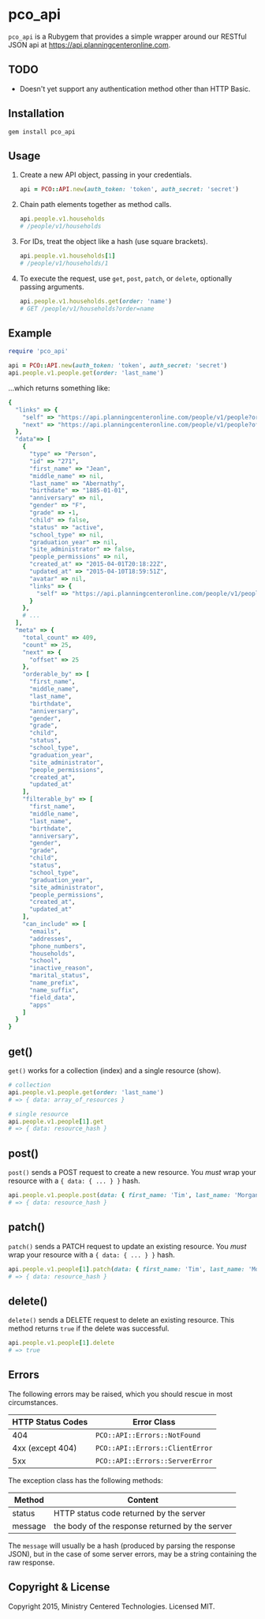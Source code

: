 # pco_api

`pco_api` is a Rubygem that provides a simple wrapper around our RESTful JSON api at https://api.planningcenteronline.com.

## TODO

* Doesn't yet support any authentication method other than HTTP Basic.

## Installation

```
gem install pco_api
```

## Usage

1. Create a new API object, passing in your credentials.

    ```ruby
    api = PCO::API.new(auth_token: 'token', auth_secret: 'secret')
    ```

2. Chain path elements together as method calls.

    ```ruby
    api.people.v1.households
    # /people/v1/households
    ```

3. For IDs, treat the object like a hash (use square brackets).

    ```ruby
    api.people.v1.households[1]
    # /people/v1/households/1
    ```

4. To execute the request, use `get`, `post`, `patch`, or `delete`, optionally passing arguments.

    ```ruby
    api.people.v1.households.get(order: 'name')
    # GET /people/v1/households?order=name
    ```

## Example

```ruby
require 'pco_api'

api = PCO::API.new(auth_token: 'token', auth_secret: 'secret')
api.people.v1.people.get(order: 'last_name')
```

...which returns something like:

```ruby
{
  "links" => {
    "self" => "https://api.planningcenteronline.com/people/v1/people?order=last_name",
    "next" => "https://api.planningcenteronline.com/people/v1/people?offset=25&order=last_name"
  },
  "data"=> [
    {
      "type" => "Person",
      "id" => "271",
      "first_name" => "Jean",
      "middle_name" => nil,
      "last_name" => "Abernathy",
      "birthdate" => "1885-01-01",
      "anniversary" => nil,
      "gender" => "F",
      "grade" => -1,
      "child" => false,
      "status" => "active",
      "school_type" => nil,
      "graduation_year" => nil,
      "site_administrator" => false,
      "people_permissions" => nil,
      "created_at" => "2015-04-01T20:18:22Z",
      "updated_at" => "2015-04-10T18:59:51Z",
      "avatar" => nil,
      "links" => {
        "self" => "https://api.planningcenteronline.com/people/v1/people/271"
      }
    },
    # ...
  ],
  "meta" => {
    "total_count" => 409,
    "count" => 25,
    "next" => {
      "offset" => 25
    },
    "orderable_by" => [
      "first_name",
      "middle_name",
      "last_name",
      "birthdate",
      "anniversary",
      "gender",
      "grade",
      "child",
      "status",
      "school_type",
      "graduation_year",
      "site_administrator",
      "people_permissions",
      "created_at",
      "updated_at"
    ],
    "filterable_by" => [
      "first_name",
      "middle_name",
      "last_name",
      "birthdate",
      "anniversary",
      "gender",
      "grade",
      "child",
      "status",
      "school_type",
      "graduation_year",
      "site_administrator",
      "people_permissions",
      "created_at",
      "updated_at"
    ],
    "can_include" => [
      "emails",
      "addresses",
      "phone_numbers",
      "households",
      "school",
      "inactive_reason",
      "marital_status",
      "name_prefix",
      "name_suffix",
      "field_data",
      "apps"
    ]
  }
}
```

## get()

`get()` works for a collection (index) and a single resource (show).

```ruby
# collection
api.people.v1.people.get(order: 'last_name')
# => { data: array_of_resources }

# single resource
api.people.v1.people[1].get
# => { data: resource_hash }
```

## post()

`post()` sends a POST request to create a new resource. You *must* wrap your resource with
a `{ data: { ... } }` hash.

```ruby
api.people.v1.people.post(data: { first_name: 'Tim', last_name: 'Morgan' })
# => { data: resource_hash }
```

## patch()

`patch()` sends a PATCH request to update an existing resource. You *must* wrap your resource with
a `{ data: { ... } }` hash.

```ruby
api.people.v1.people[1].patch(data: { first_name: 'Tim', last_name: 'Morgan' })
# => { data: resource_hash }
```

## delete()

`delete()` sends a DELETE request to delete an existing resource. This method returns `true` if the delete was successful.

```ruby
api.people.v1.people[1].delete
# => true
```

## Errors

The following errors may be raised, which you should rescue in most circumstances.

| HTTP Status Codes   | Error Class                     |
| ------------------- | ------------------------------- |
| 404                 | `PCO::API::Errors::NotFound`    |
| 4xx (except 404)    | `PCO::API::Errors::ClientError` |
| 5xx                 | `PCO::API::Errors::ServerError` |

The exception class has the following methods:

| Method  | Content                                         |
| ------- | ----------------------------------------------- |
| status  | HTTP status code returned by the server         |
| message | the body of the response returned by the server |

The `message` will usually be a hash (produced by parsing the response JSON),
but in the case of some server errors, may be a string containing the raw response.

## Copyright & License

Copyright 2015, Ministry Centered Technologies. Licensed MIT.
